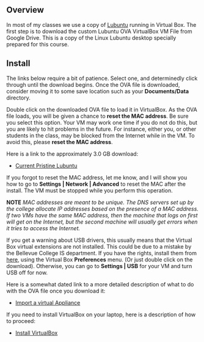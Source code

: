 ## Overview

In most of my classes we use a copy of [Lubuntu][lu] running in Virtual Box. The first step is to download the custom Lubuntu OVA VirtualBox VM File from Google Drive. This is a copy of the Linux Lubuntu desktop specially prepared for this course.

## Install

The links below require a bit of patience. Select one, and determinedly click through until the download begins. Once the OVA file is downloaded, consider moving it to some save location such as your **Documents/Data** directory.

Double click on the downloaded OVA file to load it in VirtualBox. As the OVA file loads, you will be given a chance to **reset the MAC address**. Be sure you select this option. Your VM may work one time if you do not do this, but you are likely to hit problems in the future. For instance, either you, or other students in the class, may be blocked from the Internet while in the VM. To avoid this, please **reset the MAC address**.

Here is a link to the approximately 3.0 GB download:

- [Current Pristine Lubuntu](http://bit.ly/pristine-2017-08-a)

If you forgot to reset the MAC address, let me know, and I will show you how to go to **Settings | Network | Advanced** to reset the MAC after the install. The VM must be stopped while you perform this operation.

**NOTE** _MAC addresses are meant to be unique. The DNS servers set up by the college allocate IP addresses based on the presence of a MAC address. If two VMs have the same MAC address, then the machine that logs on first will get on the Internet, but the second machine will usually get errors when it tries to access the Internet._

If you get a warning about USB drivers, this usually means that the Virtual Box virtual extensions are not installed. This could be due to a mistake by the Bellevue College IS department. If you have the rights, install them from [here](https://www.virtualbox.org/wiki/Downloads), using the Virtual Box **Preferences** menu. (Or just double click on the download). Otherwise, you can go to **Settings | USB** for your VM and turn USB off for now.

Here is a somewhat dated link to a more detailed description of what to do with the OVA file once you download it:

- [Import a virtual Appliance][import-virtual]

If you need to install VirtualBox on your laptop, here is a description of how to proceed:

- [Install VirtualBox][instvbox]

[import-virtual]: http://www.elvenware.com/charlie/development/cloud/virtualization.html#importing-an-appliance
[instvbox]: http://www.elvenware.com/charlie/os/linux/VirtualBox.html#virtualbox
[lu]: http://lubuntu.net/
